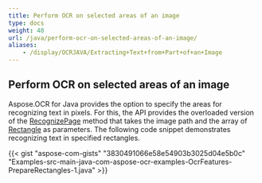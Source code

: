 ```yaml
---
title: Perform OCR on selected areas of an image
type: docs
weight: 40
url: /java/perform-ocr-on-selected-areas-of-an-image/
aliases:
    - /display/OCRJAVA/Extracting+Text+from+Part+of+an+Image
---
```


## **Perform OCR on selected areas of an image**
Aspose.OCR for Java provides the option to specify the areas for recognizing text in pixels. For this, the API provides the overloaded version of the [RecognizePage](https://reference.aspose.com/ocr/java/com.aspose.ocr/AsposeOCR#RecognizePage-java.awt.image.BufferedImage-java.util.ArrayList-) method that takes the image path and the array of [Rectangle](https://docs.oracle.com/javase/8/docs/api/java/awt/Rectangle.html?is-external=true) as parameters. The following code snippet demonstrates recognizing text in specified rectangles.

{{< gist "aspose-com-gists" "3830491066e58e54903b3025d04e5b0c" "Examples-src-main-java-com-aspose-ocr-examples-OcrFeatures-PrepareRectangles-1.java" >}}
